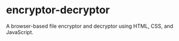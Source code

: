 # encryptor-decryptor
A browser-based file encryptor and decryptor using HTML, CSS, and JavaScript.
